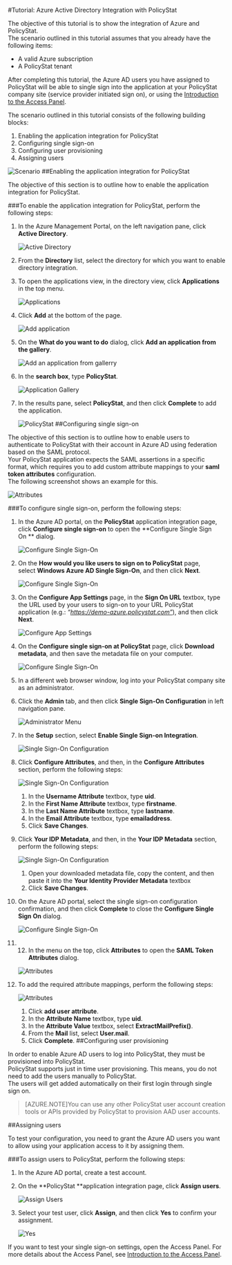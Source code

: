 <properties 
    pageTitle="Tutorial: Azure Active Directory Integration with PolicyStat | Windows Azure" 
    description="Learn how to use PolicyStat with Azure Active Directory to enable single sign-on, automated provisioning, and more!" 
    services="active-directory" 
    authors="markusvi"  
    documentationCenter="na" 
    manager="stevenpo"/>
<tags
	ms.service="active-directory"
	ms.date="10/22/2015"
	wacn.date=""/>

#Tutorial: Azure Active Directory Integration with PolicyStat
  
The objective of this tutorial is to show the integration of Azure and PolicyStat.  
The scenario outlined in this tutorial assumes that you already have the following items:

-   A valid Azure subscription
-   A PolicyStat tenant
  
After completing this tutorial, the Azure AD users you have assigned to PolicyStat will be able to single sign into the application at your PolicyStat company site (service provider initiated sign on), or using the [Introduction to the Access Panel](/documentation/articles/active-directory-saas-access-panel-introduction).
  
The scenario outlined in this tutorial consists of the following building blocks:

1.  Enabling the application integration for PolicyStat
2.  Configuring single sign-on
3.  Configuring user provisioning
4.  Assigning users

![Scenario](./media/active-directory-saas-policystat-tutorial/IC808662.png "Scenario")
##Enabling the application integration for PolicyStat
  
The objective of this section is to outline how to enable the application integration for PolicyStat.

###To enable the application integration for PolicyStat, perform the following steps:

1.  In the Azure Management Portal, on the left navigation pane, click **Active Directory**.

    ![Active Directory](./media/active-directory-saas-policystat-tutorial/IC700993.png "Active Directory")

2.  From the **Directory** list, select the directory for which you want to enable directory integration.

3.  To open the applications view, in the directory view, click **Applications** in the top menu.

    ![Applications](./media/active-directory-saas-policystat-tutorial/IC700994.png "Applications")

4.  Click **Add** at the bottom of the page.

    ![Add application](./media/active-directory-saas-policystat-tutorial/IC749321.png "Add application")

5.  On the **What do you want to do** dialog, click **Add an application from the gallery**.

    ![Add an application from gallerry](./media/active-directory-saas-policystat-tutorial/IC749322.png "Add an application from gallerry")

6.  In the **search box**, type **PolicyStat**.

    ![Application Gallery](./media/active-directory-saas-policystat-tutorial/IC808627.png "Application Gallery")

7.  In the results pane, select **PolicyStat**, and then click **Complete** to add the application.

    ![PolicyStat](./media/active-directory-saas-policystat-tutorial/IC810430.png "PolicyStat")
##Configuring single sign-on
  
The objective of this section is to outline how to enable users to authenticate to PolicyStat with their account in Azure AD using federation based on the SAML protocol.  
Your PolicyStat application expects the SAML assertions in a specific format, which requires you to add custom attribute mappings to your **saml token attributes** configuration.  
The following screenshot shows an example for this.

![Attributes](./media/active-directory-saas-policystat-tutorial/IC808628.png "Attributes")

###To configure single sign-on, perform the following steps:

1.  In the Azure AD portal, on the **PolicyStat** application integration page, click **Configure single sign-on** to open the **Configure Single Sign On ** dialog.

    ![Configure Single Sign-On](./media/active-directory-saas-policystat-tutorial/IC808629.png "Configure Single Sign-On")

2.  On the **How would you like users to sign on to PolicyStat** page, select **Windows Azure AD Single Sign-On**, and then click **Next**.

    ![Configure Single Sign-On](./media/active-directory-saas-policystat-tutorial/IC808630.png "Configure Single Sign-On")

3.  On the **Configure App Settings** page, in the **Sign On URL** textbox, type the URL used by your users to sign-on to your URL PolicyStat application (e.g.: *“https://demo-azure.policystat.com”*), and then click **Next**.

    ![Configure App Settings](./media/active-directory-saas-policystat-tutorial/IC808631.png "Configure App Settings")

4.  On the **Configure single sign-on at PolicyStat** page, click **Download metadata**, and then save the metadata file on your computer.

    ![Configure Single Sign-On](./media/active-directory-saas-policystat-tutorial/IC808632.png "Configure Single Sign-On")

5.  In a different web browser window, log into your PolicyStat company site as an administrator.

6.  Click the **Admin** tab, and then click **Single Sign-On Configuration** in left navigation pane.

    ![Administrator Menu](./media/active-directory-saas-policystat-tutorial/IC808633.png "Administrator Menu")

7.  In the **Setup** section, select **Enable Single Sign-on Integration**.

    ![Single Sign-On Configuration](./media/active-directory-saas-policystat-tutorial/IC808634.png "Single Sign-On Configuration")

8.  Click **Configure Attributes**, and then, in the **Configure Attributes** section, perform the following steps:

    ![Single Sign-On Configuration](./media/active-directory-saas-policystat-tutorial/IC808635.png "Single Sign-On Configuration")

    1.  In the **Username Attribute** textbox, type **uid**.
    2.  In the **First Name Attribute** textbox, type **firstname**.
    3.  In the **Last Name Attribute** textbox, type **lastname**.
    4.  In the **Email Attribute** textbox, type **emailaddress**.
    5.  Click **Save Changes**.

9.  Click **Your IDP Metadata**, and then, in the **Your IDP Metadata** section, perform the following steps:

    ![Single Sign-On Configuration](./media/active-directory-saas-policystat-tutorial/IC808635.png "Single Sign-On Configuration")

    1.  Open your downloaded metadata file, copy the content, and then paste it into the **Your Identity Provider Metadata** textbox
    2.  Click **Save Changes**.

10. On the Azure AD portal, select the single sign-on configuration confirmation, and then click **Complete** to close the **Configure Single Sign On** dialog.

    ![Configure Single Sign-On](./media/active-directory-saas-policystat-tutorial/IC771723.png "Configure Single Sign-On")

11. 12. In the menu on the top, click **Attributes** to open the **SAML Token Attributes** dialog.

    ![Attributes](./media/active-directory-saas-policystat-tutorial/IC795920.png "Attributes")

13. To add the required attribute mappings, perform the following steps:

    ![Attributes](./media/active-directory-saas-policystat-tutorial/IC804823.png "Attributes")

    1.  Click **add user attribute**.
    2.  In the **Attribute Name** textbox, type **uid**.
    3.  In the **Attribute Value** textbox, select **ExtractMailPrefix()**.
    4.  From the **Mail** list, select **User.mail**.
    5.  Click **Complete**.
##Configuring user provisioning
  
In order to enable Azure AD users to log into PolicyStat, they must be provisioned into PolicyStat.  
PolicyStat supports just in time user provisioning. This means, you do not need to add the users manually to PolicyStat.  
The users will get added automatically on their first login through single sign on.

>[AZURE.NOTE]You can use any other PolicyStat user account creation tools or APIs provided by PolicyStat to provision AAD user accounts.

##Assigning users
  
To test your configuration, you need to grant the Azure AD users you want to allow using your application access to it by assigning them.

###To assign users to PolicyStat, perform the following steps:

1.  In the Azure AD portal, create a test account.

2.  On the **PolicyStat **application integration page, click **Assign users**.

    ![Assign Users](./media/active-directory-saas-policystat-tutorial/IC808636.png "Assign Users")

3.  Select your test user, click **Assign**, and then click **Yes** to confirm your assignment.

    ![Yes](./media/active-directory-saas-policystat-tutorial/IC767830.png "Yes")
  
If you want to test your single sign-on settings, open the Access Panel. For more details about the Access Panel, see [Introduction to the Access Panel](/documentation/articles/active-directory-saas-access-panel-introduction).